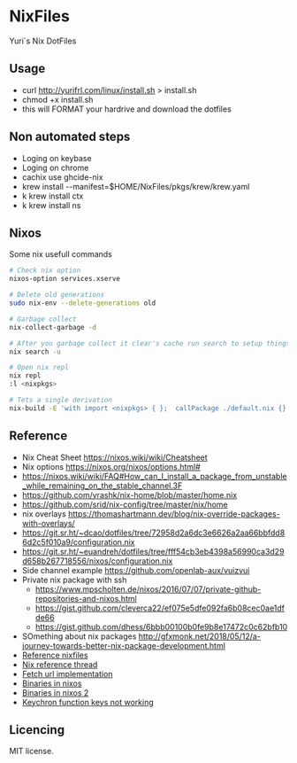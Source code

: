 # NixFiles

Yuri`s Nix DotFiles

## Usage

- curl http://yurifrl.com/linux/install.sh > install.sh
- chmod +x install.sh
- this will FORMAT your hardrive and download the dotfiles

## Non automated steps

- Loging on keybase
- Loging on chrome
- cachix use ghcide-nix
- krew install --manifest=$HOME/NixFiles/pkgs/krew/krew.yaml
- k krew install ctx
- k krew install ns

## Nixos

Some nix usefull commands

```bash
# Check nix option
nixos-option services.xserve

# Delete old generations
sudo nix-env --delete-generations old

# Garbage collect
nix-collect-garbage -d

# After you garbage collect it clear's cache run search to setup things up
nix search -u

# Open nix repl
nix repl
:l <nixpkgs>

# Tets a single derivation
nix-build -E 'with import <nixpkgs> { };  callPackage ./default.nix {}'
```

## Reference
- Nix Cheat Sheet https://nixos.wiki/wiki/Cheatsheet
- Nix options https://nixos.org/nixos/options.html#
- https://nixos.wiki/wiki/FAQ#How_can_I_install_a_package_from_unstable_while_remaining_on_the_stable_channel.3F
- https://github.com/yrashk/nix-home/blob/master/home.nix
- https://github.com/srid/nix-config/tree/master/nix/home
- nix overlays https://thomashartmann.dev/blog/nix-override-packages-with-overlays/
- https://git.sr.ht/~dcao/dotfiles/tree/72958d2a6dc3e6626a2aa66bbfdd86d2c5f010a9/configuration.nix
- https://git.sr.ht/~euandreh/dotfiles/tree/fff54cb3eb4398a56990ca3d29d658b267718556/nixos/configuration.nix
- Side channel example https://github.com/openlab-aux/vuizvui
- Private nix package with ssh
    - https://www.mpscholten.de/nixos/2016/07/07/private-github-repositories-and-nixos.html
    - https://gist.github.com/cleverca22/ef075e5dfe092fa6b08cec0ae1dfde66
    - https://gist.github.com/dhess/6bbb00100b0fe9b8e17472c0c62bfb10
- SOmething about nix packages http://gfxmonk.net/2018/05/12/a-journey-towards-better-nix-package-development.html
- [Reference nixfiles](https://github.com/sondr3/dotfiles)
- [Nix reference thread](https://discourse.nixos.org/t/how-do-you-organize-your-configuration/7306)
- [Fetch url implementation](https://github.com/NixOS/nixpkgs/blob/master/pkgs/build-support/fetchurl/default.nix)
- [Binaries in nixos](https://nixos.wiki/wiki/Packaging/Binaries)
- [Binaries in nixos 2](https://discourse.nixos.org/t/how-to-install-github-released-binary/1328)
- [Keychron function keys not working](https://www.reddit.com/r/MechanicalKeyboards/comments/d5io49/keychron_k2_f_keys_dont_work_w_linux_help/)

## Licencing

MIT license.
